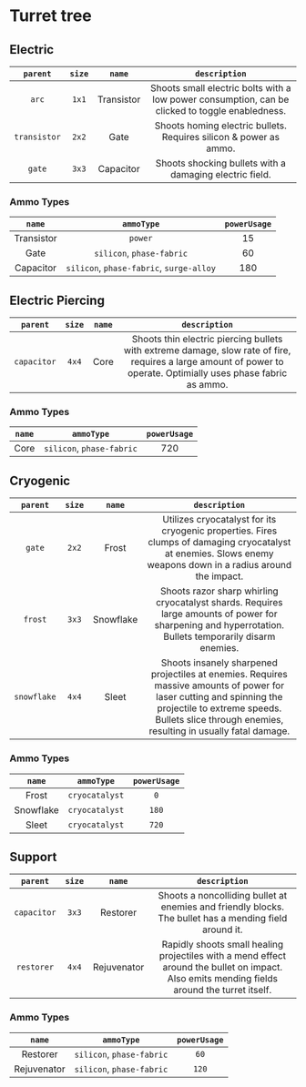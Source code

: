 # Turret tree

## Electric
|`parent`|`size`|`name`|`description`|
|:-:|:-:|:-:|:-:|
`arc`|`1x1`|Transistor|Shoots small electric bolts with a low power consumption, can be clicked to toggle enabledness.
`transistor`|`2x2`|Gate|Shoots homing electric bullets. Requires silicon & power as ammo.
`gate`|`3x3`|Capacitor|Shoots shocking bullets with a damaging electric field.

### Ammo Types
|`name`|`ammoType`|`powerUsage`|
|:-:|:-:|:-:|
Transistor|`power`|15
Gate|`silicon`, `phase-fabric`|60
Capacitor|`silicon`, `phase-fabric`, `surge-alloy`|180

## Electric Piercing
|`parent`|`size`|`name`|`description`|
|:-:|:-:|:-:|:-:|
`capacitor`|`4x4`|Core|Shoots thin electric piercing bullets with extreme damage, slow rate of fire, requires a large amount of power to operate. Optimially uses phase fabric as ammo.

### Ammo Types
|`name`|`ammoType`|`powerUsage`|
|:-:|:-:|:-:|
Core|`silicon`, `phase-fabric`|720

## Cryogenic
|`parent`|`size`|`name`|`description`|
|:-:|:-:|:-:|:-:|
`gate`|`2x2`|Frost|Utilizes cryocatalyst for its cryogenic properties. Fires clumps of damaging cryocatalyst at enemies. Slows enemy weapons down in a radius around the impact.
`frost`|`3x3`|Snowflake|Shoots razor sharp whirling cryocatalyst shards. Requires large amounts of power for sharpening and hyperrotation. Bullets temporarily disarm enemies.
`snowflake`|`4x4`|Sleet|Shoots insanely sharpened projectiles at enemies. Requires massive amounts of power for laser cutting and spinning the projectile to extreme speeds. Bullets slice through enemies, resulting in usually fatal damage.

### Ammo Types
|`name`|`ammoType`|`powerUsage`|
|:-:|:-:|:-:|
Frost|`cryocatalyst`|`0`
Snowflake|`cryocatalyst`|`180`
Sleet|`cryocatalyst`|`720`

## Support
|`parent`|`size`|`name`|`description`|
|:-:|:-:|:-:|:-:|
`capacitor`|`3x3`|Restorer|Shoots a noncolliding bullet at enemies and friendly blocks. The bullet has a mending field around it.
`restorer`|`4x4`|Rejuvenator|Rapidly shoots small healing projectiles with a mend effect around the bullet on impact.  Also emits mending fields around the turret itself.

### Ammo Types
|`name`|`ammoType`|`powerUsage`|
|:-:|:-:|:-:|
Restorer|`silicon`, `phase-fabric`|`60`
Rejuvenator|`silicon`, `phase-fabric`|`120`